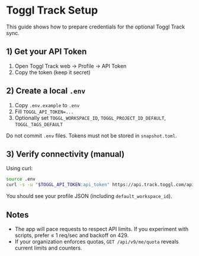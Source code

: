 # Toggl Track Setup

This guide shows how to prepare credentials for the optional Toggl Track sync.

## 1) Get your API Token
1. Open Toggl Track web → Profile → API Token
2. Copy the token (keep it secret)

## 2) Create a local `.env`
1. Copy `.env.example` to `.env`
2. Fill `TOGGL_API_TOKEN=...`
3. Optionally set `TOGGL_WORKSPACE_ID`, `TOGGL_PROJECT_ID_DEFAULT`, `TOGGL_TAGS_DEFAULT`

Do not commit `.env` files. Tokens must not be stored in `snapshot.toml`.

## 3) Verify connectivity (manual)
Using curl:

```bash
source .env
curl -s -u "$TOGGL_API_TOKEN:api_token" https://api.track.toggl.com/api/v9/me | jq .
```

You should see your profile JSON (including `default_workspace_id`).

## Notes
- The app will pace requests to respect API limits. If you experiment with scripts, prefer ≤ 1 req/sec and backoff on 429.
- If your organization enforces quotas, `GET /api/v9/me/quota` reveals current limits and counters.

